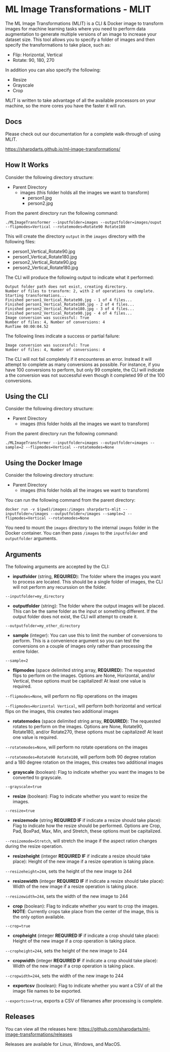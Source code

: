 # ML Image Transformations - MLIT
The ML Image Transformations (MLIT) is a CLI & Docker image to transform images for machine learning tasks where you need to perform data augmentation to generate multiple versions of an image to increase your dataset size. This tool allows you to specify a folder of images and then specify the transformations to take place, such as:

- Flip: Horizontal, Vertical
- Rotate: 90, 180, 270

In addition you can also specify the following:

- Resize
- Grayscale
- Crop

MLIT is written to take advantage of all the available processors on your machine, so the more cores you have the faster it will run.

## Docs
Please check out our documentation for a complete walk-through of using MLIT.

https://sharpdarts.github.io/ml-image-transformations/

## How It Works
Consider the following directory structure:

- Parent Directory
  - images (this folder holds all the images we want to transform)
    - person1.jpg
    - person2.jpg


From the parent directory run the following command:

```
./MLImageTransformer --inputfolder=images --outputfolder=images/ouput --flipmodes=Vertical --rotatemodes=Rotate90 Rotate180
```

This will create the directory `output` in the `images` directory with the following files:
- person1_Vertical_Rotate90.jpg
- person1_Vertical_Rotate180.jpg
- person2_Vertical_Rotate90.jpg
- person2_Vertical_Rotate180.jpg

The CLI will produce the following output to indicate what it performed:
```
Output folder path does not exist, creating directory.
Number of files to transform: 2, with 2 of operations to complete.
Starting transformations...
Finished person1_Vertical_Rotate90.jpg - 1 of 4 files...
Finished person1_Vertical_Rotate180.jpg - 2 of 4 files...
Finished person2_Vertical_Rotate180.jpg - 3 of 4 files...
Finished person2_Vertical_Rotate90.jpg - 4 of 4 files...
Image conversion was successful: True
Number of files: 4, Number of conversions: 4
RunTime 00:00:04.52
```

The following lines indicate a success or partial failure:
```
Image conversion was successful: True
Number of files: 4, Number of conversions: 4
```

The CLI will not fail completely if it encounteres an error. Instead it will attempt to complete as many conversions as possible. For instance, if you have 100 conversions to perform, but only 99 complete, the CLI will indicate a the conversion was not successful even though it completed 99 of the 100 conversions.

## Using the CLI
Consider the following directory structure:

- Parent Directory
  - images (this folder holds all the images we want to transform)

From the parent directory run the following command:

```
./MLImageTransformer --inputfolder=images --outputfolder=images --sample=2 --flipmodes=Vertical --rotatemodes=None
```

## Using the Docker Image
Consider the following directory structure:

- Parent Directory
  - images (this folder holds all the images we want to transform)

You can run the following command from the parent directory:

```
docker run -v $(pwd)/images:/images sharpdarts-mlit --inputfolder=/images --outputfolder=/images --sample=2 --flipmodes=Vertical --rotatemodes=None
```

You need to mount the `images` directory to the internal `images` folder in the Docker container. You can then pass `/images` to the `inputfolder` and `outputfolder` arguments.

## Arguments
The following arguments are accepted by the CLI:

- **inputfolder** (string, **REQUIRED**): The folder where the images you want to process are located. This should be a single folder of images, the CLI will not perform any recurssion on the folder.

`--inputfolder=my_directory`

- **outputfolder** (string): The folder where the output images will be placed. This can be the same folder as the input or something different. If the output folder does not exist, the CLI will attempt to create it.

`--outputfolder=my_other_directory`

- **sample** (integer): You can use this to limit the number of conversions to perform. This is a convenience argument so you can test the conversions on a couple of images only rather than processing the entire folder.

`--sample=2`

- **flipmodes** (space delimited string array, **REQUIRED**): The requested flips to perform on the images. Options are None, Horizontal, and/or Vertical, these options must be capitalized! At least one value is required.

`--flipmodes=None`, will perform no flip operations on the images

`--flipmodes=Horizontal Vertical`, will perform both horizontal and vertical flips on the images, this creates two additional images

- **rotatemodes** (space delimited string array, **REQUIRED**): The requested rotates to perform on the images. Options are None, Rotate90, Rotate180, and/or Rotate270, these options must be capitalized! At least one value is required.

`--rotatemodes=None`, will perform no rotate operations on the images

`--rotatemodes=Rotate90 Rotate180`, will perform both 90 degree rotation and a 180 degree rotation on the images, this creates two additional images

- **grayscale** (boolean): Flag to indicate whether you want the images to be converted to grayscale.

`--grayscale=true`

- **resize** (boolean): Flag to indicate whether you want to resize the images.

`--resize=true`

- **resizemode** (string **REQUIRED IF** if indicate a resize should take place): Flag to indicate how the resize should be performed. Options are Crop, Pad, BoxPad, Max, Min, and Stretch, these options must be capitalized.

`--resizemode=Stretch`, will stretch the image if the aspect ration changes during the resize operation.

- **resizeheight** (integer **REQUIRED IF** if indicate a resize should take place): Height of the new image if a resize operation is taking place.

`--resizeheight=244`, sets the height of the new image to 244

- **resizewidth** (integer **REQUIRED IF** if indicate a resize should take place): Width of the new image if a resize operation is taking place.

`--resizewidth=244`, sets the width of the new image to 244

- **crop** (boolean): Flag to indicate whether you want to crop the images. **NOTE**: Currently crops take place from the center of the image, this is the only option available.

`--crop=true`

- **cropheight** (integer **REQUIRED IF** if indicate a crop should take place): Height of the new image if a crop operation is taking place.

`--cropheight=244`, sets the height of the new image to 244

- **cropwidth** (integer **REQUIRED IF** if indicate a crop should take place): Width of the new image if a crop operation is taking place.

`--cropwidth=244`, sets the width of the new image to 244

- **exportcsv** (boolean): Flag to indicate whether you want a CSV of all the image file names to be exported.

`--exportcsv=true`, exports a CSV of filenames after processing is complete.

## Releases
You can view all the releases here: https://github.com/sharpdarts/ml-image-transformations/releases

Releases are available for Linux, Windows, and MacOS.
